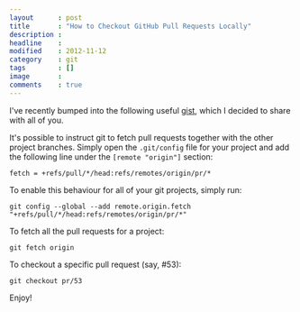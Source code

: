 ```yaml
---
layout      : post
title       : "How to Checkout GitHub Pull Requests Locally"
description :
headline    :
modified    : 2012-11-12
category    : git
tags        : []
image       :
comments    : true
---
```


I've recently bumped into the following useful <a href="https://gist.github.com/3342247" target="_blank">gist</a>, which I decided to share with all of you.

It's possible to instruct git to fetch pull requests together with the other project branches. Simply open the `.git/config` file for your project and add the following line under the `[remote "origin"]` section:

    fetch = +refs/pull/*/head:refs/remotes/origin/pr/*

To enable this behaviour for all of your git projects, simply run:

    git config --global --add remote.origin.fetch "+refs/pull/*/head:refs/remotes/origin/pr/*"

To fetch all the pull requests for a project:

    git fetch origin

To checkout a specific pull request (say, #53):

    git checkout pr/53

Enjoy!
